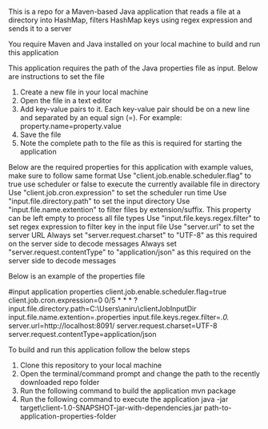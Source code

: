 This is a repo for a Maven-based Java application that reads a file at a directory into HashMap, filters HashMap keys using regex expression and sends it to a server

You require Maven and Java installed on your local machine to build and run this application

This application requires the path of the Java properties file as input. Below are instructions to set the file
1. Create a new file in your local machine
2. Open the file in a text editor
3. Add key-value pairs to it. Each key-value pair should be on a new line and separated by an equal sign (=). For example: property.name=property.value
4. Save the file
5. Note the complete path to the file as this is required for starting the application

Below are the required properties for this application with example values, make sure to follow same format
Use "client.job.enable.scheduler.flag" to true use scheduler or false to execute the currently available file in directory
Use "client.job.cron.expression" to set the scheduler run time
Use "input.file.directory.path" to set the input directory
Use "input.file.name.extention" to filter files by extension/suffix. This property can be left empty to process all file types
Use "input.file.keys.regex.filter" to set regex expression to filter key in the input file
Use "server.url" to set the server URL
Always set "server.request.charset" to "UTF-8" as this required on the server side to decode messages
Always set "server.request.contentType" to "application/json" as this required on the server side to decode messages

Below is an example of the properties file

#input application properties
client.job.enable.scheduler.flag=true
client.job.cron.expression=0 0/5 * * * ?
input.file.directory.path=C:\\Users\\aniru\\clientJobInputDir
input.file.name.extention=.properties
input.file.keys.regex.filter=.*0.*
server.url=http://localhost:8091/
server.request.charset=UTF-8
server.request.contentType=application/json



To build and run this application follow the below steps
1. Clone this repository to your local machine
2. Open the terminal/command prompt and change the path to the recently downloaded repo folder
3. Run the following command to build the application
	mvn package
4. Run the following command to execute the application
	java -jar target\client-1.0-SNAPSHOT-jar-with-dependencies.jar path-to-application-properties-folder
